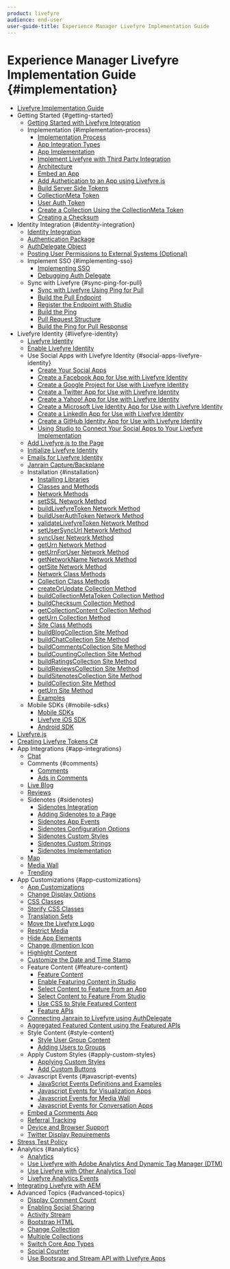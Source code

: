 ```yaml
---
product: livefyre
audience: end-user
user-guide-title: Experience Manager Livefyre Implementation Guide
---
```

 
# Experience Manager Livefyre Implementation Guide {#implementation}

+ [Livefyre Implementation Guide](home.md)
+ Getting Started {#getting-started}
  + [Getting Started with Livefyre Integration](c-getting-started/c-getting-started.md)
  + Implementation {#implementation-process}
    + [Implementation Process](c-getting-started/c-implementation-process/c-implementation-process.md)
    + [App Integration Types](c-getting-started/c-implementation-process/c-app-integration-types.md)
    + [App Implementation](c-getting-started/designer-app-implementation.md)
    + [Implement Livefyre with Third Party Integration](c-app-integrations/implement-livefyre-3rd-party.md)
    + [Architecture](c-getting-started/c-implementation-process/c-architecture.md)
    + [Embed an App](c-getting-started/c-implementation-process/c-using-livefyre.js-to-create-customize-and-use-apps-on-your-site.md) 
    + [Add Authetication to an App using Livefyre.js](c-getting-started/c-implementation-process/c-add-authetication-to-an-app-using-livefyre.js.md)
    + [Build Server Side Tokens](c-getting-started/c-implementation-process/c-build-server-side-tokens.md)
    + [CollectionMeta Token](c-getting-started/c-implementation-process/c-collectionmeta-tokent.md)
    + [User Auth Token](c-getting-started/c-implementation-process/c-user-auth-token.md)
    + [Create a Collection Using the CollectionMeta Token](t-create-a-collectionmeta-token.md)
    + [Creating a Checksum](c-creating-a-checksum.md)
+ Identity Integration {#identity-integration}
  + [Identity Integration](t-about-identity-integration/t-about-identity-integration.md)
  + [Authentication Package](t-about-identity-integration/c-authorization-package.md)
  + [AuthDelegate Object](t-about-identity-integration/c-building-an-auth-delegate.md)
  + [Posting User Permissions to External Systems (Optional)](t-about-identity-integration/c-posting-user-permissions-to-external-systems.md)
  + Implement SSO {#implementing-sso}
    + [Implementing SSO](t-about-identity-integration/c-implementing-sso/c-implementing-sso.md)
    + [Debugging Auth Delegate](t-about-identity-integration/c-implementing-sso/c-debugging-auth.md)
  + Sync with Livefyre {#sync-ping-for-pull}
    + [Sync with Livefyre Using Ping for Pull](t-about-identity-integration/t-sync-with-livefyre-using-ping-for-pull/t-sync-with-livefyre-using-ping-for-pull.md)
    + [Build the Pull Endpoint](t-about-identity-integration/t-sync-with-livefyre-using-ping-for-pull/t-build-the-pull-endpoint.md)
    + [Register the Endpoint with Studio](t-about-identity-integration/t-sync-with-livefyre-using-ping-for-pull/c-register-the-endpoint-with-studio.md)
    + [Build the Ping](t-about-identity-integration/t-sync-with-livefyre-using-ping-for-pull/t-build-the-ping.md)
    + [Pull Request Structure](t-about-identity-integration/t-sync-with-livefyre-using-ping-for-pull/t-pull-request-structure.md)
    + [Build the Ping for Pull Response](t-about-identity-integration/t-sync-with-livefyre-using-ping-for-pull/c-build-the-ping-for-pull-response.md)
+ Livefyre Identity {#livefyre-identity}
  + [Livefyre Identity](c-livefyre-identity-comp/c-livefyre-identity-comp.md)
  + [Enable Livefyre Identity](c-livefyre-identity-comp/t-enable-livefyre-identity.md)
  + Use Social Apps with Livefyre Identity {#social-apps-livefyre-identity}
    + [Create Your Social Apps](c-livefyre-identity-comp/t-create-your-social-apps.md)
    + [Create a Facebook App for Use with Livefyre Identity](c-livefyre-identity-comp/t-create-a-facebook-app-for-use-with-livefyre-identity.md)
    + [Create a Google Project for Use with Livefyre Identity](c-livefyre-identity-comp/t-create-a-google-project-for-use-with-livefyre-identity.md)
    + [Create a Twitter App for Use with Livefyre Identity](c-livefyre-identity-comp/t-create-a-twitter-app-for-use-with-livefyre-identity.md)
    + [Create a Yahoo! App for Use with Livefyre Identity](c-livefyre-identity-comp/t-create-a-yahoo-app-for-use-with-livefyre-identity.md)
    + [Create a Microsoft Live Identity App for Use with Livefyre Identity](c-livefyre-identity-comp/t-create-a-microsoft-live-id-app-for-use-with-livefyre-identity.md)
    + [Create a LinkedIn App for Use with Livefyre Identity](c-livefyre-identity-comp/t-create-a-linkedin-app-for-use-with-livefyre-identity.md)
    + [Create a GitHub Identity App for Use with Livefyre Identity](c-livefyre-identity-comp/c-create-a-github-identity.md)
    + [Using Studio to Connect Your Social Apps to Your Livefyre Implementation](c-livefyre-identity-comp/t-using-studio-to-connect-your-social-apps-to-your-livefyre-implementation.md)
  + [Add Livefyre.js to the Page](c-livefyre-identity-comp/t-add-livefyre.js-to-the-page.md)
  + [Initialize Livefyre Identity](c-livefyre-identity-comp/t-initialize-livefyre-identity.md)
  + [Emails for Livefyre Identity](c-livefyre-identity-comp/c-emails-for-livefyre-identity.md)
  + [Janrain Capture/Backplane](c-livefyre-identity-comp/c-janrain-capture-backplane-comp.md)
  + Installation {#installation}
    + [Installing Libraries](c-installing-libraries/c-installing-libraries.md)
    + [Classes and Methods](c-installing-libraries/c-methods-livefyre.md)
    + [Network Methods](c-installing-libraries/c-network-methods.md)
    + [setSSL Network Method](c-installing-libraries/r-setssl-method.md)
    + [buildLivefyreToken Network Method](c-installing-libraries/r-buildlivefyretoken-method.md)
    + [buildUserAuthToken Network Method](c-installing-libraries/r-builduserauthtoken-method.md)
    + [validateLivefyreToken Network Method](c-installing-libraries/c-validatelivefyretoken-network-method.md)
    + [setUserSyncUrl Network Method](c-installing-libraries/r-setusersyncurl-method.md)
    + [syncUser Network Method](c-installing-libraries/r-syncuser-method.md)
    + [getUrn Network Method](c-installing-libraries/r-geturn-method.md)
    + [getUrnForUser Network Method](c-installing-libraries/r-geturnforuser-method.md)
    + [getNetworkName Network Method](c-installing-libraries/r-getnetworkname-method.md)
    + [getSite Network Method](c-installing-libraries/r-getsite-method.md)
    + [Network Class Methods](c-installing-libraries/c-network-class-methods.md)
    + [Collection Class Methods](c-installing-libraries/c-collection-methods.md)
    + [createOrUpdate Collection Method](c-installing-libraries/r-createorupdate-collection-method.md)
    + [buildCollectionMetaToken Collection Method](c-installing-libraries/r-buildcollectionmetatoken-collection-method.md)
    + [buildChecksum Collection Method](c-installing-libraries/r-buildchecksum-collection-method.md)
    + [getCollectionContent Collection Method](c-installing-libraries/t-getcollectioncontent-collection-method.md)
    + [getUrn Collection Method](c-installing-libraries/r-geturn-collection-method.md)
    + [Site Class Methods](c-installing-libraries/c-site-methods.md)
    + [buildBlogCollection Site Method](c-installing-libraries/r-buildblogcollection-site-method.md)
    + [buildChatCollection Site Method](c-installing-libraries/r-buildchatcollection-site-method.md)
    + [buildCommentsCollection Site Method](c-installing-libraries/r-buildcommentscollection-site-method.md)
    + [buildCountingCollection Site Method](c-installing-libraries/r-buildcountingcollection-site-method.md)
    + [buildRatingsCollection Site Method](c-installing-libraries/r-buildratingscollection-site-method.md)
    + [buildReviewsCollection Site Method](c-installing-libraries/r-buildreviewscollection-site-method.md)
    + [buildSitenotesCollection Site Method](c-installing-libraries/r-buildsitenotescollection-site-method.md)
    + [buildCollection Site Method](c-installing-libraries/r-buildcollection-site-method.md)
    + [getUrn Site Method](c-installing-libraries/r-geturn-site-method.md)
    + [Examples](c-installing-libraries/c-libraries-examples.md)
  + Mobile SDKs {#mobile-sdks}
    + [Mobile SDKs](c-mobile-sdks/c-mobile-sdks.md)
    + [Livefyre iOS SDK](c-mobile-sdks/c-livefyre-ios-sdk.md)
    + [Android SDK](c-mobile-sdks/c-android-sdk.md)
+ [Livefyre.js](c-livefyre.js.md)
+ [Creating Livefyre Tokens C#](c-creating-livefyre-tokens-c-.md)
+ App Integrations {#app-integrations}
  + [Chat](c-app-integrations/c-app-integratios-chat.md)
  + Comments {#comments}
    + [Comments](c-app-integrations/c-comments-integration/c-comments-integration.md)
    + [Ads in Comments](c-app-integrations/c-comments-integration/c-ads-in-comments-integration.md)
  + [Live Blog](c-app-integrations/c-live-blog-integration.md)
  + [Reviews](c-app-integrations/c-reviews-integration.md)
  + Sidenotes {#sidenotes}
    + [Sidenotes Integration](c-app-integrations/c-sidenotes-integration/r-sidenotes-integration.md)
    + [Adding Sidenotes to a Page](c-app-integrations/c-sidenotes-integration/r-adding-sidenotes-to-a-page.md)
    + [Sidenotes App Events](c-app-integrations/c-sidenotes-integration/r-app-events.md)
    + [Sidenotes Configuration Options](c-app-integrations/c-sidenotes-integration/r-configuration-options.md)
    + [Sidenotes Custom Styles](c-app-integrations/c-sidenotes-integration/r-custom-styles.md)
    + [Sidenotes Custom Strings](c-app-integrations/c-sidenotes-integration/r-custom-strings.md)
    + [Sidenotes Implementation](c-app-integrations/c-sidenotes-integration/r-sidenotes-implementation.md)
  + [Map](c-app-integrations/c-map-integration.md)
  + [Media Wall](c-app-integrations/c-media-wall-integration.md)
  + [Trending](c-app-integrations/c-trending-integration.md)
+ App Customizations {#app-customizations}
  + [App Customizations](c-app-customizations/c-app-customizations.md)
  + [Change Display Options](c-app-customizations/c-change-display-options.md)
  + [CSS Classes](c-app-customizations/c-css-classes.md)
  + [Storify CSS Classes](c-app-customizations/c-storify-css-classes.md)
  + [Translation Sets](c-app-customizations/c-translation-sets.md)
  + [Move the Livefyre Logo](c-app-customizations/c-move-the-livefyre-logo.md)
  + [Restrict Media](c-app-customizations/c-restrict-media.md)
  + [Hide App Elements](c-app-customizations/c-hide-app-elements.md)
  + [Change @mention Icon](c-app-customizations/c-change-mention-icon.md)
  + [Highlight Content](c-app-customizations/c-highlight-content.md)
  + [Customize the Date and Time Stamp](c-app-customizations/c-date-time-stamp.md)
  + Feature Content {#feature-content}
    + [Feature Content](c-app-customizations/t-feature-content.md)
    + [Enable Featuring Content in Studio](c-app-customizations/t-enable-featuring-content-in-studio.md)
    + [Select Content to Feature from an App](c-app-customizations/t-select-content-to-feature.md)
    + [Select Content to Feature From Studio](c-app-customizations/t-select-content-to-feature-from-studio.md)
    + [Use CSS to Style Featured Content](c-app-customizations/c-use-css-to-style-featured-content.md)
    + [Feature APIs](c-app-customizations/c-feature-apis.md)
  + [Connecting Janrain to Livefyre using AuthDelegate](c-app-customizations/c-connecting-janrain-to-livefyre-using-authdelegate.md)
  + [Aggregated Featured Content using the Featured APIs](c-app-customizations/c-aggregated-featured-content-using-the-featured-apis.md)
  + Style Content {#style-content}
    + [Style User Group Content](c-app-customizations/c-style-user-group-content.md)
    + [Adding Users to Groups](c-app-customizations/c-adding-users-to-groups.md)
  + Apply Custom Styles {#apply-custom-styles}
    + [Applying Custom Styles](c-app-customizations/c-applying-custom-styles-.md)
    + [Add Custom Buttons](c-app-customizations/t-add-custom-buttons.md)
  + Javascript Events {#javascript-events}
    + [JavaScript Events Definitions and Examples](c-app-customizations/c-javascript-events.md)
    + [Javascript Events for Visualization Apps](c-app-customizations/c-javascript-events-for-visualization-apps.md)
    + [Javascript Events for Media Wall](c-app-customizations/c-javascript-events-media-wall.md)
    + [Javascript Events for Conversation Apps](c-app-customizations/c-javascript-events-for-conversation-apps.md)
  + [Embed a Comments App](c-app-customizations/c-embed-a-comments-app.md)
  + [Referral Tracking](c-app-customizations/c-referral-tracking.md)
  + [Device and Browser Support](c-app-customizations/c-device-and-browser-support.md)
  + [Twitter Display Requirements](c-app-customizations/c-twitter-display-requirements.md)
+ [Stress Test Policy](c-stress-test-policy.md)
+ Analytics {#analytics}
  + [Analytics](livefyre-analytics/livefyre-analytics.md)
  + [Use Livefyre with Adobe Analytics And Dynamic Tag Manager (DTM)](livefyre-analytics/c-use-livefyre-with-adobe-analytics.md)
  + [Use Livefyre with Other Analytics Tool](livefyre-analytics/c-livefyre-analytics.md)
  + [Livefyre Analytics Events](livefyre-analytics/c-livefyre-analytics-events.md)
+ [Integrating Livefyre with AEM](c-livefyre-aem-integration.md)
+ Advanced Topics {#advanced-topics}
    + [Display Comment Count](c-advanced-topics/t-display-comment-count.md)
    + [Enabling Social Sharing](c-advanced-topics/c-enabling-social-sharing.md)
    + [Activity Stream](c-advanced-topics/c-activity-stream.md)
    + [Bootstrap HTML](c-advanced-topics/c-bootstrap-html.md)
    + [Change Collection](c-advanced-topics/c-change-collection.md)
    + [Multiple Collections](c-advanced-topics/c-multiple-collections.md)
    + [Switch Core App Types](c-advanced-topics/c-switch-core-app-types.md)
    + [Social Counter](c-advanced-topics/c-social-counter.md)
    + [Use Bootsrap and Stream API with Livefyre Apps](c-advanced-topics/bootstrap-stream-api.md)
